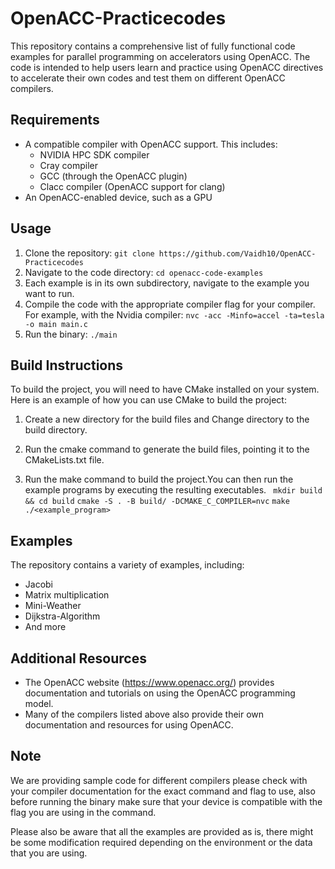 <!-- ## Compile and Execute the benchmarks -->
<!-- Configure the build and run commands.

The Makefile supports different types of compilers. Enter the directory containing the program's name to compile it. such as cd Jacobi then use the nvc/gcc compiler to compile the parallel code.

1.To compile with Nvidia compiler
> make acc CC=nvc

To compile with GCC compiler
> make acc CC=gcc

2.And then enter: `make run` -->

# OpenACC-Practicecodes

This repository contains a comprehensive list of fully functional code examples for parallel programming on accelerators using OpenACC. The code is intended to help users learn and practice using OpenACC directives to accelerate their own codes and test them on different OpenACC compilers.

## Requirements

- A compatible compiler with OpenACC support. This includes:
  - NVIDIA HPC SDK compiler
  - Cray compiler
  - GCC (through the OpenACC plugin)
  - Clacc compiler (OpenACC support for clang)
- An OpenACC-enabled device, such as a GPU

## Usage

1. Clone the repository: `git clone https://github.com/Vaidh10/OpenACC-Practicecodes`
2. Navigate to the code directory: `cd openacc-code-examples`
3. Each example is in its own subdirectory, navigate to the example you want to run.
4. Compile the code with the appropriate compiler flag for your compiler. For example, with the Nvidia compiler: `nvc -acc -Minfo=accel -ta=tesla -o main main.c`
5. Run the binary: `./main`

## Build Instructions

To build the project, you will need to have CMake installed on your system. Here is an example of how you can use CMake to build the project:

1. Create a new directory for the build files and Change directory to the build directory.

2. Run the cmake command to generate the build files, pointing it to the CMakeLists.txt file.

3. Run the make command to build the project.You can then run the example programs by executing the resulting executables.
    ``` mkdir build && cd build```
    ```cmake -S . -B build/ -DCMAKE_C_COMPILER=nvc```
    ```make```
    ```./<example_program>```

## Examples

The repository contains a variety of examples, including:

- Jacobi
- Matrix multiplication
- Mini-Weather
- Dijkstra-Algorithm
- And more

## Additional Resources

- The OpenACC website (https://www.openacc.org/) provides documentation and tutorials on using the OpenACC programming model.
- Many of the compilers listed above also provide their own documentation and resources for using OpenACC.

## Note

We are providing sample code for different compilers please check with your compiler documentation for the exact command and flag to use, also before running the binary make sure that your device is compatible with the flag you are using in the command.

Please also be aware that all the examples are provided as is, there might be some modification required depending on the environment or the data that you are using.